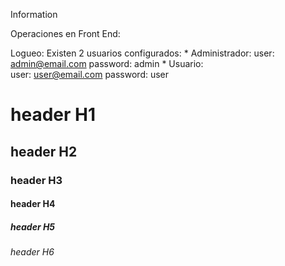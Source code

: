 Information

Operaciones en Front End:

Logueo: 
  Existen 2 usuarios configurados: 
      * Administrador:
             user: admin@email.com
             password: admin
      * Usuario:  
             user: user@email.com
             password: user
# header H1
## header H2
### header H3
#### header H4
##### header H5
###### header H6
